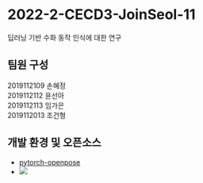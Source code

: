 # 2022-2-CECD3-JoinSeol-11
딥러닝 기반 수화 동작 인식에 대한 연구

## 팀원 구성
2019112109 손혜정 \
2019112112 윤선아 \
2019112113 임가은 \
2019112013 조건형

## 개발 환경 및 오픈소스
* [pytorch-openpose](https://github.com/Hzzone/pytorch-openpose)
* <img src="https://img.shields.io/badge/Python-3776AB?style=for-the-badge&logo=Python&logoColor=white">
